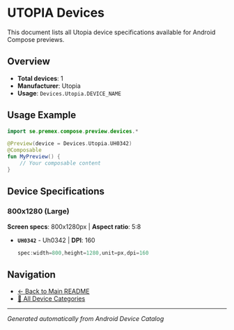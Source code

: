 # UTOPIA Devices

This document lists all Utopia device specifications available for Android Compose previews.

## Overview

- **Total devices**: 1
- **Manufacturer**: Utopia
- **Usage**: `Devices.Utopia.DEVICE_NAME`

## Usage Example

```kotlin
import se.premex.compose.preview.devices.*

@Preview(device = Devices.Utopia.UH0342)
@Composable
fun MyPreview() {
    // Your composable content
}
```

## Device Specifications

### 800x1280 (Large)

**Screen specs**: 800x1280px | **Aspect ratio**: 5:8

- **`UH0342`** - Uh0342 | **DPI**: 160
  ```kotlin
  spec:width=800,height=1280,unit=px,dpi=160
  ```

## Navigation

- [← Back to Main README](../../README.md)
- [📱 All Device Categories](../README.md)

---
*Generated automatically from Android Device Catalog*
